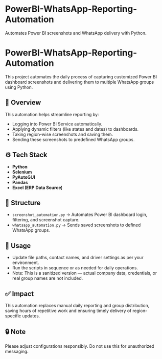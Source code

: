 # PowerBI-WhatsApp-Reporting-Automation
Automates Power BI screenshots and WhatsApp delivery with Python.

# PowerBI-WhatsApp-Reporting-Automation

This project automates the daily process of capturing customized Power BI dashboard screenshots and delivering them to multiple WhatsApp groups using Python.

## 📌 Overview

This automation helps streamline reporting by:
- Logging into Power BI Service automatically.
- Applying dynamic filters (like states and dates) to dashboards.
- Taking region-wise screenshots and saving them.
- Sending these screenshots to predefined WhatsApp groups.

## ⚙️ Tech Stack

- **Python**
- **Selenium**
- **PyAutoGUI**
- **Pandas**
- **Excel (ERP Data Source)**

## 📂 Structure

- `screenshot_automation.py` → Automates Power BI dashboard login, filtering, and screenshot capture.
- `whatsapp_automation.py` → Sends saved screenshots to defined WhatsApp groups.

## 🚀 Usage

- Update file paths, contact names, and driver settings as per your environment.
- Run the scripts in sequence or as needed for daily operations.
- Note: This is a sanitized version — actual company data, credentials, or real group names are not included.

## ✅ Impact

This automation replaces manual daily reporting and group distribution, saving hours of repetitive work and ensuring timely delivery of region-specific updates.


## 🔒 Note

Please adjust configurations responsibly. Do not use this for unauthorized messaging.
